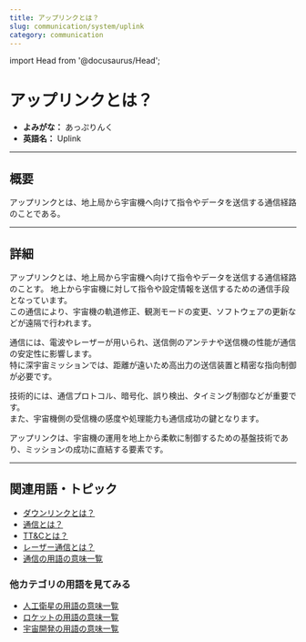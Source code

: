 ```yaml
---
title: アップリンクとは？
slug: communication/system/uplink
category: communication
---
```


import Head from '@docusaurus/Head';

<Head>
  <script type="application/ld+json">
    {`{
      "@context": "https://schema.org",
      "@type": "DefinedTerm",
      "name": "アップリンクとは？",
      "inDefinedTermSet": "https://www.space-portal.org",
      "termCode": "communication/system/uplink",
      "description": "アップリンクとは、地上局から宇宙機へ向けて指令やデータを送信する通信経路のことであり、運用制御や更新に用いられる。",
      "url": "https://www.space-portal.org/docs/communication/system/uplink"
    }`}
  </script>
</Head>

# アップリンクとは？

- **よみがな：** あっぷりんく  
- **英語名：** Uplink  

---

## 概要

アップリンクとは、地上局から宇宙機へ向けて指令やデータを送信する通信経路のことである。

---

## 詳細

アップリンクとは、地上局から宇宙機へ向けて指令やデータを送信する通信経路のことす。
地上から宇宙機に対して指令や設定情報を送信するための通信手段となっています。  
この通信により、宇宙機の軌道修正、観測モードの変更、ソフトウェアの更新などが遠隔で行われます。  

通信には、電波やレーザーが用いられ、送信側のアンテナや送信機の性能が通信の安定性に影響します。  
特に深宇宙ミッションでは、距離が遠いため高出力の送信装置と精密な指向制御が必要です。  

技術的には、通信プロトコル、暗号化、誤り検出、タイミング制御などが重要です。  
また、宇宙機側の受信機の感度や処理能力も通信成功の鍵となります。  

アップリンクは、宇宙機の運用を地上から柔軟に制御するための基盤技術であり、ミッションの成功に直結する要素です。

---

## 関連用語・トピック

- [ダウンリンクとは？](/docs/communication/system/downlink)
- [通信とは？](/docs/communication/communication)
- [TT&Cとは？](/docs/communication/system/ttc)
- [レーザー通信とは？](/docs/communication/type/laser-communication)
- [通信の用語の意味一覧](/docs/category/communication)

### 他カテゴリの用語を見てみる
- [人工衛星の用語の意味一覧](/docs/category/satellite)
- [ロケットの用語の意味一覧](/docs/category/rocket)
- [宇宙開発の用語の意味一覧](/docs/category/glossary)

